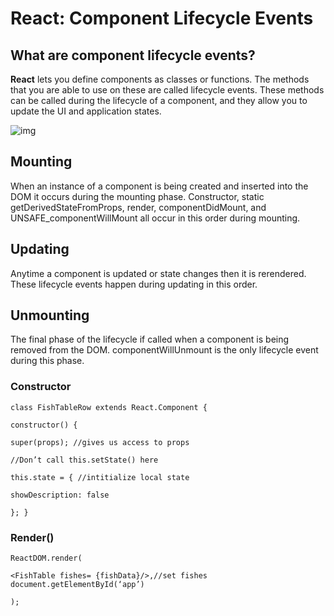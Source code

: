# React: Component Lifecycle Events 
## What are component lifecycle events? 

**React** lets you define components as classes or functions. The methods that you are able to use on these are called lifecycle events. These methods can be called during the lifecycle of a component, and they allow you to update the UI and application states.

![img](https://miro.medium.com/max/2000/0*0saPKFiTUk6W3FYp)

## Mounting
When an instance of a component is being created and inserted into the DOM it occurs during the mounting phase. Constructor, static getDerivedStateFromProps, render, componentDidMount, and UNSAFE_componentWillMount all occur in this order during mounting. 

## Updating 
Anytime a component is updated or state changes then it is rerendered. These lifecycle events happen during updating in this order. 

## Unmounting 
The final phase of the lifecycle if called when a component is being removed from the DOM. componentWillUnmount is the only lifecycle event during this phase. 


### Constructor 

`class FishTableRow extends React.Component {`

`constructor() {`

`super(props); //gives us access to props`

`//Don’t call this.setState() here`

`this.state = { //intitialize local state`

`showDescription: false`

`}; }`

### Render()

`ReactDOM.render(`

`<FishTable fishes= {fishData}/>,//set fishes document.getElementById(‘app’)`

`);`

